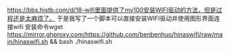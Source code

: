 https://bbs.histb.com/d/18-wifi里面提供了mv100安装WIFI驱动的方法，但是过程还是太麻烦了。
于是我写了一个脚本可以直接安装WIFI驱动并使用图形界面连接wifi
安装命令wget https://mirror.ghproxy.com/https://github.com/benbenhuo/hinaswifi/raw/main/hinaswifi.sh && bash ./hinaswifi.sh

